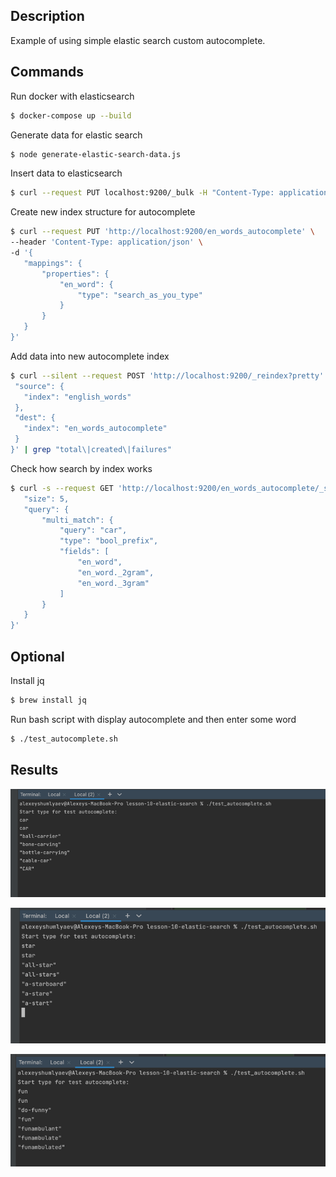 ## Description

Example of using simple elastic search custom autocomplete.


## Commands

Run docker with elasticsearch
```bash
$ docker-compose up --build
```

Generate data for elastic search
```bash
$ node generate-elastic-search-data.js
```

Insert data to elasticsearch

```bash
$ curl --request PUT localhost:9200/_bulk -H "Content-Type: application/json" --data-binary @elastic_search_data.txt
```

Create new index structure for autocomplete

```bash
$ curl --request PUT 'http://localhost:9200/en_words_autocomplete' \
--header 'Content-Type: application/json' \
-d '{
   "mappings": {
       "properties": {
           "en_word": {
               "type": "search_as_you_type"
           }
       }
   }
}'
```

Add data into new autocomplete index
```bash
$ curl --silent --request POST 'http://localhost:9200/_reindex?pretty' --header 'Content-Type: application/json' --data-raw '{
 "source": {
   "index": "english_words"
 },
 "dest": {
   "index": "en_words_autocomplete"
 }
}' | grep "total\|created\|failures"
```


Check how search by index works
```bash
$ curl -s --request GET 'http://localhost:9200/en_words_autocomplete/_search?pretty' --header 'Content-Type: application/json' --data-raw '{
   "size": 5,
   "query": {
       "multi_match": {
           "query": "car",
           "type": "bool_prefix",
           "fields": [
               "en_word",
               "en_word._2gram",
               "en_word._3gram"
           ]
       }
   }
}'
```

## Optional

Install jq

```bash
$ brew install jq
```

Run bash script with display autocomplete and then enter some word

```bash
$ ./test_autocomplete.sh
```

## Results

<p><img src="./images/img_1.png"></p>
<p><img src="./images/img_2.png"></p>
<p><img src="./images/img_3.png"></p>
